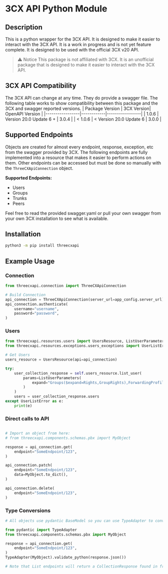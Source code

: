 # 3CX API Python Module
## Description
This is a python wrapper for the 3CX API. It is designed to make it easier to interact with the 3CX API. It is a work in progress and is not yet feature complete. It is designed to be used with the official 3CX v20 API.

> :warning: Notice
> This package is not affiliated with 3CX. It is an unofficial package that is designed to make it easier to interact with the 3CX API.

## 3CX API Compatibility
The 3CX API can change at any time. They do provide a swagger file. The following table works to show compatibility between this package and the 3CX and swagger reported versions.
| Package Version | 3CX Version| OpenAPI Version |
|-----------------|------------|-----------------|
| 1.0.6           | Version 20.0 Update 6 + | 3.0.4 |
| < 1.0.6         | < Version 20.0 Update 6 | 3.0.0 |

## Supported Endpoints
Objects are created for almost every endpoint, response, exception, etc from the swagger provided by 3CX. The following endpoints are fully implemented into a resource that makes it easier to perform actions on them. Other endpoints can be accessed but must be done so manually with the `ThreeCXApiConnection` object.

__Supported Endpoints:__
- Users
- Groups
- Trunks
- Peers

Feel free to read the provided swagger.yaml or pull your own swagger from your own 3CX installation to see what is available.

## Installation
```bash
python3 -m pip install threecxapi
```

## Example Usage
### Connection
```python
from threecxapi.connection import ThreeCXApiConnection

# Build Connection
api_connection = ThreeCXApiConnection(server_url=app_config.server_url)
api_connection.authenticate(
    username="username",
    password="password",
)
```
### Users
```python
from threecxapi.resources.users import UsersResource, ListUserParameters
from threecxapi.resources.exceptions.users_exceptions import UserListError

# Get Users
users_resource = UsersResource(api=api_connection)

try:
    user_collection_response = self.users_resource.list_user(
        params=ListUserParameters(
            expand="Groups($expand=Rights,GroupRights),ForwardingProfiles,ForwardingExceptions,Phones,Greetings"
        )
    )
    users = user_collection_response.users
except UserListError as e:
    print(e)
```

### Direct calls to API
```python

# Import an object from here:
# from threecxapi.components.schemas.pbx import MyObject

response = api_connection.get(
    endpoint="SomeEndpoint/123",
)

api_connection.patch(
    endpoint="SomeEndpoint/123",
    data=MyObject.to_dict(),
)

api_connection.delete(
    endpoint="SomeEndpoint/123",
)
```
### Type Conversions
```python
# All objects use pydantic BaseModel so you can use TypeAdapter to convert responses to the appropriate objects like so:

from pydantic import TypeAdapter
from threecxapi.components.schemas.pbx import MyObject

response = api_connection.get(
    endpoint="SomeEndpoint/123",
)
TypeAdapter(MyObject).validate_python(response.json())

# Note that List endpoints will return a CollectionResponse found in from threecxapi.components.responses.pbx

```